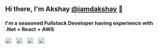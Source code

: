 ## Hi there, I'm Akshay [@iamdakshay][linkedin] 👋
### I'm a seasoned Fullstack Developer having experience with .Net + React + AWS

[<img style="margin-right:15px" align="left" alt="YouTube" width="20px" src="https://cdn.jsdelivr.net/npm/simple-icons@v3/icons/youtube.svg" />][youtube]
[<img style="margin-right:15px" align="left" alt="LinkedIn" width="20px" src="https://cdn.jsdelivr.net/npm/simple-icons@v3/icons/linkedin.svg" />][linkedin]
[<img style="margin-right:15px" align="left" alt="Instagram" width="20px" src="https://cdn.jsdelivr.net/npm/simple-icons@v3/icons/instagram.svg" />][instagram]
[<img style="margin-right:15px" align="left" alt="Twitter" width="20px" src="https://cdn.jsdelivr.net/npm/simple-icons@v3/icons/twitter.svg" />][twitter]

[twitter]: https://www.linkedin.com/in/iamdakshay
[youtube]: https://www.linkedin.com/in/iamdakshay
[instagram]: https://www.linkedin.com/in/iamdakshay
[linkedin]: https://www.linkedin.com/in/iamdakshay
